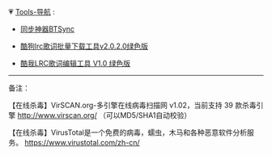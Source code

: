 
💗 [Tools-导航]() :

- [同步神器BTSync](https://github.com/taoste/Hello-World/tree/master/Technical%20File(PDF)/ProgramThink/BTSync)

- [酷狗lrc歌词批量下载工具v2.0.2.0绿色版](https://github.com/taoste/Hello-World/tree/master/Tools/酷狗lrc歌词批量下载工具v2.0.2.0绿色版.zip) 

- [酷我LRC歌词编辑工具 V1.0 绿色版](https://github.com/taoste/Hello-World/tree/master/Tools/LRC%20V1.0.rar) 

-------------------------------------------------------------------

备注：

【在线杀毒】VirSCAN.org-多引擎在线病毒扫描网 v1.02，当前支持 39 款杀毒引擎 http://www.virscan.org/ （可以MD5/SHA1自动校验）

【在线杀毒】VirusTotal是一个免费的病毒，蠕虫，木马和各种恶意软件分析服务。 https://www.virustotal.com/zh-cn/
 
